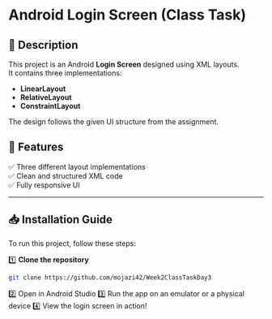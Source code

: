 # Android Login Screen (Class Task)

## 📝 Description
This project is an Android **Login Screen** designed using XML layouts.  
It contains three implementations:
- **LinearLayout**
- **RelativeLayout**
- **ConstraintLayout**

The design follows the given UI structure from the assignment.

## 📌 Features
✅ Three different layout implementations  
✅ Clean and structured XML code  
✅ Fully responsive UI  

---

## 📥 Installation Guide
To run this project, follow these steps:

1️⃣ **Clone the repository**
   ```sh
   git clone https://github.com/mojazi42/Week2ClassTaskDay3

   ```
2️⃣ Open in Android Studio
3️⃣ Run the app on an emulator or a physical device
4️⃣ View the login screen in action!




